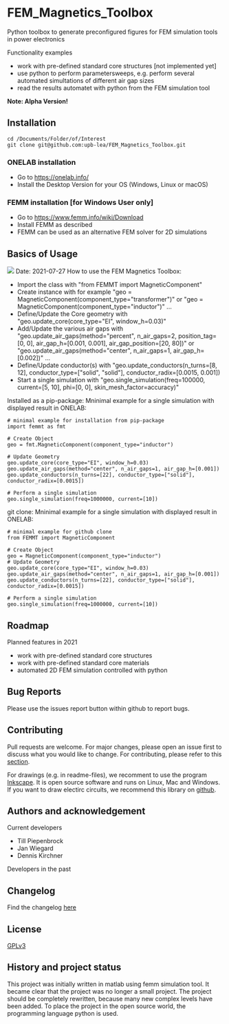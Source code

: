 # FEM_Magnetics_Toolbox
Python toolbox to generate preconfigured figures for FEM simulation tools in power electronics

Functionality examples
 * work with pre-defined standard core structures [not implemented yet]
 * use python to perform parametersweeps, e.g. perform several automated simultations of different air gap sizes
 * read the results automatet with python from the FEM simulation tool

__Note: Alpha Version!__

## Installation
```
cd /Documents/Folder/of/Interest   
git clone git@github.com:upb-lea/FEM_Magnetics_Toolbox.git
```
### ONELAB installation
* Go to https://onelab.info/
* Install the Desktop Version for your OS (Windows, Linux or macOS)
### FEMM installation [for Windows User only]
* Go to https://www.femm.info/wiki/Download
* Install FEMM as described
* FEMM can be used as an alternative FEM solver for 2D simulations

## Basics of Usage
![](https://github.com/upb-lea/FEM_Magnetics_Toolbox/blob/main/documentation/Transformer_Screenshot.png?raw=true)
Date: 2021-07-27
How to use the FEM Magnetics Toolbox:
* Import the class with "from FEMMT import MagneticComponent"
* Create instance with for example "geo = MagneticComponent(component_type="transformer")"
				or "geo = MagneticComponent(component_type="inductor")"
				...
* Define/Update the Core geometry with "geo.update_core(core_type="EI", window_h=0.03)"
* Add/Update the various air gaps with "geo.update_air_gaps(method="percent", n_air_gaps=2, position_tag=[0, 0], air_gap_h=[0.001, 0.001], air_gap_position=[20, 80])"
				    or "geo.update_air_gaps(method="center", n_air_gaps=1, air_gap_h=[0.002])"
				    ...
* Define/Update conductor(s) with "geo.update_conductors(n_turns=[8, 12], conductor_type=["solid", "solid"], conductor_radix=[0.0015, 0.001])
* Start a single simulation with "geo.single_simulation(freq=100000, current=[5, 10], phi=[0, 0], skin_mesh_factor=accuracy)"

Installed as a pip-package: Mninimal example for a single simulation with displayed result in ONELAB: 
```
# minimal example for installation from pip-package
import femmt as fmt

# Create Object
geo = fmt.MagneticComponent(component_type="inductor")

# Update Geometry
geo.update_core(core_type="EI", window_h=0.03)
geo.update_air_gaps(method="center", n_air_gaps=1, air_gap_h=[0.001])
geo.update_conductors(n_turns=[22], conductor_type=["solid"], conductor_radix=[0.0015])

# Perform a single simulation
geo.single_simulation(freq=1000000, current=[10])
```
git clone: Mninimal example for a single simulation with displayed result in ONELAB: 
```
# minimal example for github clone
from FEMMT import MagneticComponent

# Create Object
geo = MagneticComponent(component_type="inductor")
# Update Geometry
geo.update_core(core_type="EI", window_h=0.03)
geo.update_air_gaps(method="center", n_air_gaps=1, air_gap_h=[0.001])
geo.update_conductors(n_turns=[22], conductor_type=["solid"], conductor_radix=[0.0015])

# Perform a single simulation
geo.single_simulation(freq=1000000, current=[10])
```


## Roadmap
Planned features in 2021
* work with pre-defined standard core structures
* work with pre-defined standard core materials
* automated 2D FEM simulation controlled with python

## Bug Reports
Please use the issues report button within github to report bugs.

## Contributing
Pull requests are welcome. For major changes, please open an issue first to discuss what you would like to change.
For contributing, please refer to this [section](Contributing.md).

For drawings (e.g. in readme-files), we recomment to use the program [Inkscape](https://inkscape.org/). It is open source software and runs on Linux, Mac and Windows. If you want to draw electirc circuits, we recommend this library on [github](https://github.com/upb-lea/Inkscape_electric_Symbols).

## Authors and acknowledgement
Current developers
 * Till Piepenbrock
 * Jan Wiegard
 * Dennis Kirchner

Developers in the past


## Changelog
Find the changelog [here](CHANGELOG.md)

## License
[GPLv3](https://choosealicense.com/licenses/gpl-3.0/)

## History and project status
This project was initially written in matlab using femm simulation tool. It became clear that the project was no longer a small project. The project should be completely rewritten, because many new complex levels have been added. To place the project in the open source world, the programming language python is used.      
